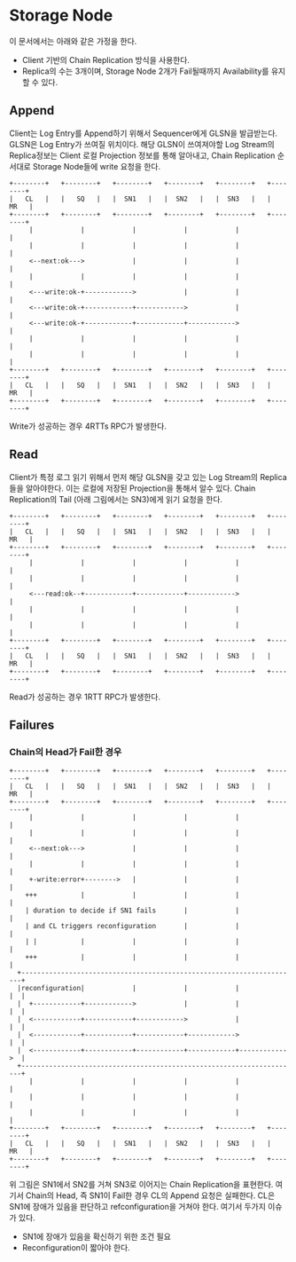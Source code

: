 # Storage Node
이 문서에서는 아래와 같은 가정을 한다.

- Client 기반의 Chain Replication 방식을 사용한다.
- Replica의 수는 3개이며, Storage Node 2개가 Fail될때까지 Availability를 유지할
수 있다.

## Append
Client는 Log Entry를 Append하기 위해서 Sequencer에게 GLSN을 발급받는다. GLSN은
Log Entry가 쓰여질 위치이다. 해당 GLSN이 쓰여져야할 Log Stream의 Replica정보는
Client 로컬 Projection 정보를 통해 알아내고, Chain Replication 순서대로 Storage
Node들에 write 요청을 한다. 

    +--------+   +--------+   +--------+   +--------+   +--------+   +--------+
    |   CL   |   |   SQ   |   |  SN1   |   |  SN2   |   |  SN3   |   |   MR   |
    +--------+   +--------+   +--------+   +--------+   +--------+   +--------+
         |            |            |            |            |            |
         |            |            |            |            |            |
         <--next:ok--->            |            |            |            |
         |            |            |            |            |            |
         <---write:ok-+------------>            |            |            |
         <---write:ok-+------------+------------>            |            |
         <---write:ok-+------------+------------+------------>            |
         |            |            |            |            |            |
         |            |            |            |            |            |
    +--------+   +--------+   +--------+   +--------+   +--------+   +--------+
    |   CL   |   |   SQ   |   |  SN1   |   |  SN2   |   |  SN3   |   |   MR   |
    +--------+   +--------+   +--------+   +--------+   +--------+   +--------+

Write가 성공하는 경우 4RTTs RPC가 발생한다.

## Read
Client가 특정 로그 읽기 위해서 먼저 해당 GLSN을 갖고 있는 Log Stream의
Replica들을 알아야한다. 이는 로컬에 저장된 Projection을 통해서 알수 있다. Chain
Replication의 Tail (아래 그림에서는 SN3)에게 읽기 요청을 한다.

    +--------+   +--------+   +--------+   +--------+   +--------+   +--------+
    |   CL   |   |   SQ   |   |  SN1   |   |  SN2   |   |  SN3   |   |   MR   |
    +--------+   +--------+   +--------+   +--------+   +--------+   +--------+
         |            |            |            |            |            |
         |            |            |            |            |            |
         <---read:ok--+------------+------------+------------>            |
         |            |            |            |            |            |
         |            |            |            |            |            |
    +--------+   +--------+   +--------+   +--------+   +--------+   +--------+
    |   CL   |   |   SQ   |   |  SN1   |   |  SN2   |   |  SN3   |   |   MR   |
    +--------+   +--------+   +--------+   +--------+   +--------+   +--------+

Read가 성공하는 경우 1RTT RPC가 발생한다.

## Failures

### Chain의 Head가 Fail한 경우


    +--------+   +--------+   +--------+   +--------+   +--------+   +--------+
    |   CL   |   |   SQ   |   |  SN1   |   |  SN2   |   |  SN3   |   |   MR   |
    +--------+   +--------+   +--------+   +--------+   +--------+   +--------+
         |            |            |            |            |            |
         |            |            |            |            |            |
         <--next:ok--->            |            |            |            |
         |            |            |            |            |            |
         +-write:error+-------->   |            |            |            |
        +++           |            |            |            |            |
        | duration to decide if SN1 fails       |            |            |
        | and CL triggers reconfiguration       |            |            |
        | |           |            |            |            |            |
        +++           |            |            |            |            |
      +----------------------------------------------------------------------+
      |reconfiguration|            |            |            |            |  |
      |  +------------+------------>            |            |            |  |
      |  <------------+------------+------------>            |            |  |
      |  <------------+------------+------------+------------>            |  |
      |  <------------+------------+------------+------------+------------>  |
      +----------------------------------------------------------------------+
         |            |            |            |            |            |
         |            |            |            |            |            |
         |            |            |            |            |            |
    +--------+   +--------+   +--------+   +--------+   +--------+   +--------+
    |   CL   |   |   SQ   |   |  SN1   |   |  SN2   |   |  SN3   |   |   MR   |
    +--------+   +--------+   +--------+   +--------+   +--------+   +--------+

위 그림은 SN1에서 SN2를 거쳐 SN3로 이어지는 Chain Replication을 표현한다. 여기서
Chain의 Head, 즉 SN1이 Fail한 경우 CL의 Append 요청은 실패한다. CL은 SN1에
장애가 있음을 판단하고 refconfiguration을 거쳐야 한다. 여기서 두가지 이슈가
있다.

- SN1에 장애가 있음을 확신하기 위한 조건 필요
- Reconfiguration이 짧아야 한다.


